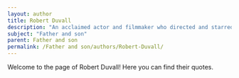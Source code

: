 ```yaml
---
layout: author
title: Robert Duvall
description: "An acclaimed actor and filmmaker who directed and starred in the film 'The Apostle,' which explores father-son relationships."
subject: "Father and son"
parent: Father and son
permalink: /Father and son/authors/Robert-Duvall/
---
```


Welcome to the page of Robert Duvall! Here you can find their quotes.
